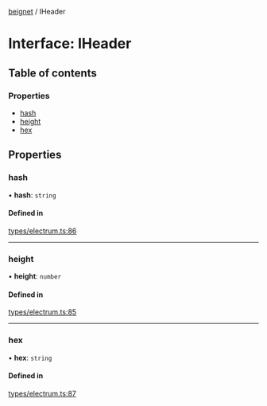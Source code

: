 [beignet](../README.md) / IHeader

# Interface: IHeader

## Table of contents

### Properties

- [hash](IHeader.md#hash)
- [height](IHeader.md#height)
- [hex](IHeader.md#hex)

## Properties

### hash

• **hash**: `string`

#### Defined in

[types/electrum.ts:86](https://github.com/synonymdev/beignet/blob/05d5011/src/types/electrum.ts#L86)

___

### height

• **height**: `number`

#### Defined in

[types/electrum.ts:85](https://github.com/synonymdev/beignet/blob/05d5011/src/types/electrum.ts#L85)

___

### hex

• **hex**: `string`

#### Defined in

[types/electrum.ts:87](https://github.com/synonymdev/beignet/blob/05d5011/src/types/electrum.ts#L87)
